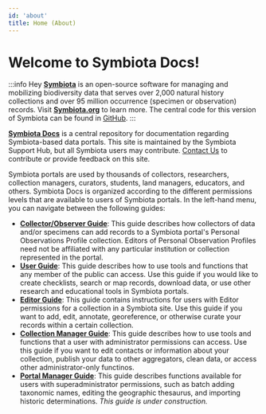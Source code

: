 ```yaml
---
id: 'about'
title: Home (About)
---
```


# Welcome to Symbiota Docs!

:::info
Hey **[Symbiota](https://symbiota.org/)** is an open-source software for managing and mobilizing biodiversity data that serves over 2,000 natural history collections and over 95 million occurrence (specimen or observation) records. Visit **[Symbiota.org](https://symbiota.org/)** to learn more. The central code for this version of Symbiota can be found in [GitHub](https://github.com/Symbiota/Symbiota).
:::

**[Symbiota Docs](https://symbiota.org/docs)** is a central repository for documentation regarding Symbiota-based data portals. This site is maintained by the Symbiota Support Hub, but all Symbiota users may contribute. [Contact Us](https://symbiota.org/contact-the-support-hub/) to contribute or provide feedback on this site.

Symbiota portals are used by thousands of collectors, researchers, collection managers, curators, students, land managers, educators, and others. Symbiota Docs is organized according to the different permissions levels that are available to users of Symbiota portals. In the left-hand menu, you can navigate between the following guides:
* **[Collector/Observer Guide](/docs/Collector_Observer_Guide/)**: This guide describes how collectors of data and/or specimens can add records to a Symbiota portal's Personal Observations Profile collection. Editors of Personal Observation Profiles need not be affiliated with any particular institution or collection represented in the portal.
* **[User Guide](/docs/User_Guide/)**: This guide describes how to use tools and functions that any member of the public can access. Use this guide if you would like to create checklists, search or map records, download data, or use other research and educational tools in Symbiota portals.
* **[Editor Guide](/docs/Editor_Guide/)**: This guide contains instructions for users with Editor permissions for a collection in a Symbiota site. Use this guide if you want to add, edit, annotate, georeference, or otherwise curate your records within a certain collection.
* **[Collection Manager Guide](/docs/Collection_Manager_Guide/)**: This guide describes how to use tools and functions that a user with administrator permissions can access. Use this guide if you want to edit contacts or information about your collection, publish your data to other aggregators, clean data, or access other administrator-only functinos.
* **[Portal Manager Guide](/docs/Portal_Manager_Guide/)**: This guide describes functions available for users with superadministrator permissions, such as batch adding taxonomic names, editing the geographic thesaurus, and importing historic determinations. *This guide is under construction.*